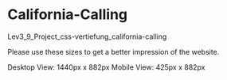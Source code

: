 # California-Calling
Lev3_9_Project_css-vertiefung_california-calling

Please use these sizes to get a better impression of the website.

Desktop View: 1440px x 882px
Mobile View: 425px x 882px
